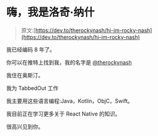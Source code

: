 # 嗨，我是洛奇·纳什

> 原文:[https://dev.to/therockynash/hi-im-rocky-nash](https://dev.to/therockynash/hi-im-rocky-nash)

我已经编码 8 年了。

你可以在推特上找到我，我的名字是 [@therockynash](https://twitter.com/therockynash)

我住在奥斯汀。

我为 TabbedOut 工作

我主要用这些语言编程:Java，Kotlin，ObjC，Swift。

我目前正在学习更多关于 React Native 的知识。

很高兴见到你。
